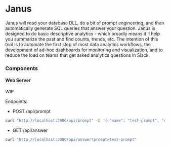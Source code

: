 # Janus

Janus will read your database DLL, do a bit of prompt engineering, and then automatically generate SQL queries that answer your question. Janus is designed to do basic descriptive analytics - which broadly means it'll help you summarize the past and find counts, trends, etc. The intention of this tool is to automate the first step of most data analytics workflows, the development of ad-hoc dashboards for monitoring and visualization, and to reduce the load on teams that get asked analytics questions in Slack. 

### Components

#### Web Server
WIP

Endpoints:
- POST /api/prompt 

```sh
curl "http://localhost:3000/api/prompt" -D '{ "name": "test-prompt", "connectionURL": "...", "filters": { "schema": "...", "includeTables": [], "excludeTables": [] }  }'
```

- GET /api/answer

```sh
curl "http://localhost:3000/api/answer?prompt=text-prompt"
```
